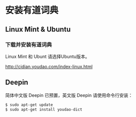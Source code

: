 # 安装有道词典

## Linux Mint & Ubuntu

### 下载并安装有道词典

Linux Mint 和 Ubunt 请选择Ubuntu版本。

http://cidian.youdao.com/index-linux.html

## Deepin

简体中文版 Deepin 已预置，英文版 Deepin 请使用命令行安装：

```bash
$ sudo apt-get update
$ sudo apt-get install youdao-dict
```
